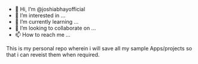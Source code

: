 - 👋 Hi, I’m @joshiabhayofficial
- 👀 I’m interested in ...
- 🌱 I’m currently learning ...
- 💞️ I’m looking to collaborate on ...
- 📫 How to reach me ...

<!---
joshiabhayofficial/joshiabhayofficial is a ✨ special ✨ repository because its `README.md` (this file) appears on your GitHub profile.
You can click the Preview link to take a look at your changes.
--->

This is my personal repo wherein i will save all my sample Apps/projects so that i can reveist them when required.
